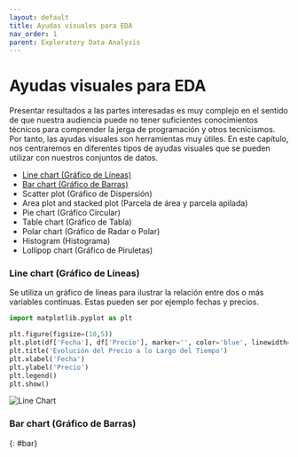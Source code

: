 ```yaml
---
layout: default
title: Ayudas visuales para EDA
nav_order: 1
parent: Exploratory Data Analysis
---
```

# Ayudas visuales para EDA

Presentar resultados a las partes interesadas es muy complejo en el sentido de que nuestra audiencia puede no tener suficientes conocimientos técnicos para comprender la jerga de programación y otros tecnicismos. Por tanto, las ayudas visuales son herramientas muy útiles. En este capítulo, nos centraremos en diferentes tipos de ayudas visuales que se pueden utilizar con nuestros conjuntos de datos. 

- [Line chart (Gráfico de Líneas)](#id1)
- [Bar chart (Gráfico de Barras)](#bar)
- Scatter plot (Gráfico de Dispersión)
- Area plot and stacked plot (Parcela de área y parcela apilada)
- Pie chart (Gráfico Circular)
- Table chart (Gráfico de Tabla)
- Polar chart (Gráfico de Radar o Polar)
- Histogram (Histograma)
- Lollipop chart (Gráfico de Piruletas)


### Line chart (Gráfico de Líneas)<div id='id1'></a>
Se utiliza un gráfico de líneas para ilustrar la relación entre dos o más variables continuas. Estas pueden ser por ejemplo fechas y precios. 

```python
import matplotlib.pyplot as plt

plt.figure(figsize=(10,5))
plt.plot(df['Fecha'], df['Precio'], marker='', color='blue', linewidth=2, label="Precio")
plt.title('Evolución del Precio a lo Largo del Tiempo')
plt.xlabel('Fecha')
plt.ylabel('Precio')
plt.legend()
plt.show()
```
![Line Chart](https://fer78docs.github.io/assets/images/line_chart.jpg)


### Bar chart (Gráfico de Barras) 
{: #bar}
